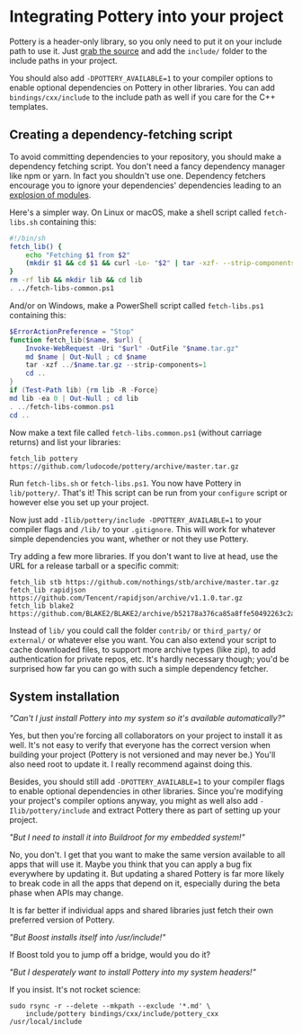 # Integrating Pottery into your project

Pottery is a header-only library, so you only need to put it on your include path to use it. Just [grab the source](https://github.com/ludocode/pottery/archive/master.tar.gz) and add the `include/` folder to the include paths in your project.

You should also add `-DPOTTERY_AVAILABLE=1` to your compiler options to enable optional dependencies on Pottery in other libraries. You can add `bindings/cxx/include` to the include path as well if you care for the C++ templates.



## Creating a dependency-fetching script

To avoid committing dependencies to your repository, you should make a dependency fetching script. You don't need a fancy dependency manager like npm or yarn. In fact you shouldn't use one. Dependency fetchers encourage you to ignore your dependencies' dependencies leading to an [explosion of modules](https://www.davidhaney.io/npm-left-pad-have-we-forgotten-how-to-program/).

Here's a simpler way. On Linux or macOS, make a shell script called `fetch-libs.sh` containing this:

```sh
#!/bin/sh
fetch_lib() {
    echo "Fetching $1 from $2"
    (mkdir $1 && cd $1 && curl -Lo- "$2" | tar -xzf- --strip-components=1)
}
rm -rf lib && mkdir lib && cd lib
. ../fetch-libs-common.ps1
```

And/or on Windows, make a PowerShell script called `fetch-libs.ps1` containing this:

```powershell
$ErrorActionPreference = "Stop"
function fetch_lib($name, $url) {
    Invoke-WebRequest -Uri "$url" -OutFile "$name.tar.gz"
    md $name | Out-Null ; cd $name
    tar -xzf ../$name.tar.gz --strip-components=1
    cd ..
}
if (Test-Path lib) {rm lib -R -Force}
md lib -ea 0 | Out-Null ; cd lib
. ../fetch-libs-common.ps1
cd ..
```

Now make a text file called `fetch-libs.common.ps1` (without carriage returns) and list your libraries:

```
fetch_lib pottery https://github.com/ludocode/pottery/archive/master.tar.gz
```

Run `fetch-libs.sh` or `fetch-libs.ps1`. You now have Pottery in `lib/pottery/`. That's it! This script can be run from your `configure` script or however else you set up your project.

Now just add `-Ilib/pottery/include -DPOTTERY_AVAILABLE=1` to your compiler flags and `/lib/` to your `.gitignore`. This will work for whatever simple dependencies you want, whether or not they use Pottery.

Try adding a few more libraries. If you don't want to live at head, use the URL for a release tarball or a specific commit:

```
fetch_lib stb https://github.com/nothings/stb/archive/master.tar.gz
fetch_lib rapidjson https://github.com/Tencent/rapidjson/archive/v1.1.0.tar.gz
fetch_lib blake2 https://github.com/BLAKE2/BLAKE2/archive/b52178a376ca85a8ffe50492263c2a5bc0fa4f46.tar.gz
```

Instead of `lib/` you could call the folder `contrib/` or `third_party/` or `external/` or whatever else you want. You can also extend your script to cache downloaded files, to support more archive types (like zip), to add authentication for private repos, etc. It's hardly necessary though; you'd be surprised how far you can go with such a simple dependency fetcher.



## System installation

_"Can't I just install Pottery into my system so it's available automatically?"_

Yes, but then you're forcing all collaborators on your project to install it as well. It's not easy to verify that everyone has the correct version when building your project (Pottery is not versioned and may never be.) You'll also need root to update it. I really recommend against doing this.

Besides, you should still add `-DPOTTERY_AVAILABLE=1` to your compiler flags to enable optional dependencies in other libraries. Since you're modifying your project's compiler options anyway, you might as well also add `-Ilib/pottery/include` and extract Pottery there as part of setting up your project.

_"But I need to install it into Buildroot for my embedded system!"_

No, you don't. I get that you want to make the same version available to all apps that will use it. Maybe you think that you can apply a bug fix everywhere by updating it. But updating a shared Pottery is far more likely to break code in all the apps that depend on it, especially during the beta phase when APIs may change.

It is far better if individual apps and shared libraries just fetch their own preferred version of Pottery.

_"But Boost installs itself into /usr/include!"_

If Boost told you to jump off a bridge, would you do it?

_"But I desperately want to install Pottery into my system headers!"_

If you insist. It's not rocket science:

```
sudo rsync -r --delete --mkpath --exclude '*.md' \
    include/pottery bindings/cxx/include/pottery_cxx /usr/local/include
```
